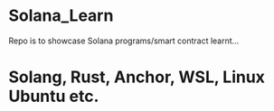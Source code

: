 # Solana_Learn

Repo is to showcase Solana programs/smart contract learnt...

# Solang, Rust, Anchor, WSL, Linux Ubuntu etc.
